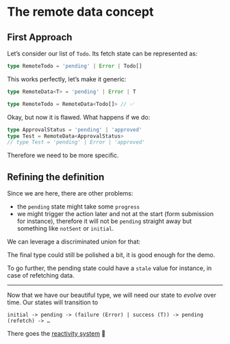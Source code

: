 # The remote data concept

## First Approach

Let’s consider our list of `Todo`. Its fetch state can be represented as:

```ts
type RemoteTodo = 'pending' | Error | Todo[]
```

This works perfectly, let’s make it generic:

```ts
type RemoteData<T> = 'pending' | Error | T

type RemoteTodo = RemoteData<Todo[]> // ✅
```

Okay, but now it is flawed. What happens if we do:

```ts
type ApprovalStatus = 'pending' | 'approved'
type Test = RemoteData<ApprovalStatus>
// type Test = 'pending' | Error | 'approved'
```

Therefore we need to be more specific.

## Refining the definition

Since we are here, there are other problems:

- the `pending` state might take some `progress`
- we might trigger the action later and not at the start (form submission for instance), therefore it will not be `pending` straight away but something like `notSent` or `initial`.

We can leverage a discriminated union for that:

<!-- include [code:ts] ./spa-client-side/setup/RemoteData.ts -->

The final type could still be polished a bit, it is good enough for the demo.

To go further, the pending state could have a `stale` value for instance, in case of refetching data.

---

Now that we have our beautiful type, we will need our state to _evolve_ over time. Our states will transition to

```
initial -> pending -> (failure (Error) | success (T)) -> pending (refetch) -> …
```

There goes the [reactivity system](./3-reactivity-system.md) 🙌
